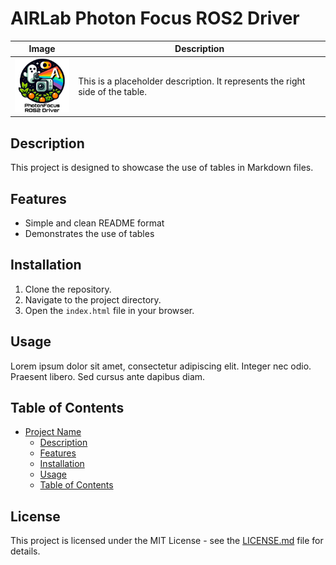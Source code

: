 # AIRLab Photon Focus ROS2 Driver

| Image                                   | Description                         |
| --------------------------------------- | ----------------------------------- |
| <img src="img/logo.jpeg" width="100">   | This is a placeholder description. It represents the right side of the table. |

## Description

This project is designed to showcase the use of tables in Markdown files.

## Features

- Simple and clean README format
- Demonstrates the use of tables

## Installation

1. Clone the repository.
2. Navigate to the project directory.
3. Open the `index.html` file in your browser.

## Usage

Lorem ipsum dolor sit amet, consectetur adipiscing elit. Integer nec odio. Praesent libero. Sed cursus ante dapibus diam.

## Table of Contents

- [Project Name](#project-name)
  - [Description](#description)
  - [Features](#features)
  - [Installation](#installation)
  - [Usage](#usage)
  - [Table of Contents](#table-of-contents)

## License

This project is licensed under the MIT License - see the [LICENSE.md](LICENSE.md) file for details.

